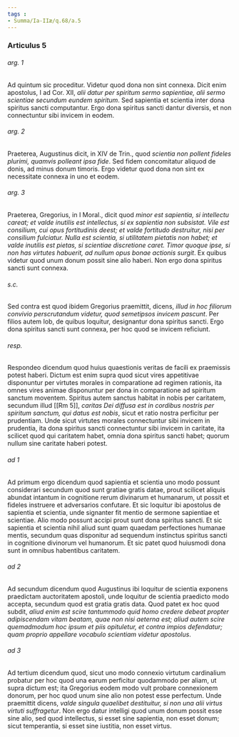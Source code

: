 ```yaml
---
tags : 
- Summa/Ia-IIæ/q.68/a.5
---
```


### Articulus 5

###### arg. 1
Ad quintum sic proceditur. Videtur quod dona non sint connexa. Dicit enim apostolus, I ad Cor. XII, *alii datur per spiritum sermo sapientiae, alii sermo scientiae secundum eundem spiritum*. Sed sapientia et scientia inter dona spiritus sancti computantur. Ergo dona spiritus sancti dantur diversis, et non connectuntur sibi invicem in eodem.

###### arg. 2
Praeterea, Augustinus dicit, in XIV de Trin., quod *scientia non pollent fideles plurimi, quamvis polleant ipsa fide*. Sed fidem concomitatur aliquod de donis, ad minus donum timoris. Ergo videtur quod dona non sint ex necessitate connexa in uno et eodem.

###### arg. 3
Praeterea, Gregorius, in I Moral., dicit quod *minor est sapientia, si intellectu careat; et valde inutilis est intellectus, si ex sapientia non subsistat. Vile est consilium, cui opus fortitudinis deest; et valde fortitudo destruitur, nisi per consilium fulciatur. Nulla est scientia, si utilitatem pietatis non habet; et valde inutilis est pietas, si scientiae discretione caret. Timor quoque ipse, si non has virtutes habuerit, ad nullum opus bonae actionis surgit*. Ex quibus videtur quod unum donum possit sine alio haberi. Non ergo dona spiritus sancti sunt connexa.

###### s.c.
Sed contra est quod ibidem Gregorius praemittit, dicens, *illud in hoc filiorum convivio perscrutandum videtur, quod semetipsos invicem pascunt*. Per filios autem Iob, de quibus loquitur, designantur dona spiritus sancti. Ergo dona spiritus sancti sunt connexa, per hoc quod se invicem reficiunt.

###### resp.
Respondeo dicendum quod huius quaestionis veritas de facili ex praemissis potest haberi. Dictum est enim supra quod sicut vires appetitivae disponuntur per virtutes morales in comparatione ad regimen rationis, ita omnes vires animae disponuntur per dona in comparatione ad spiritum sanctum moventem. Spiritus autem sanctus habitat in nobis per caritatem, secundum illud [[Rm 5]], *caritas Dei diffusa est in cordibus nostris per spiritum sanctum, qui datus est nobis*, sicut et ratio nostra perficitur per prudentiam. Unde sicut virtutes morales connectuntur sibi invicem in prudentia, ita dona spiritus sancti connectuntur sibi invicem in caritate, ita scilicet quod qui caritatem habet, omnia dona spiritus sancti habet; quorum nullum sine caritate haberi potest.

###### ad 1
Ad primum ergo dicendum quod sapientia et scientia uno modo possunt considerari secundum quod sunt gratiae gratis datae, prout scilicet aliquis abundat intantum in cognitione rerum divinarum et humanarum, ut possit et fideles instruere et adversarios confutare. Et sic loquitur ibi apostolus de sapientia et scientia, unde signanter fit mentio de sermone sapientiae et scientiae. Alio modo possunt accipi prout sunt dona spiritus sancti. Et sic sapientia et scientia nihil aliud sunt quam quaedam perfectiones humanae mentis, secundum quas disponitur ad sequendum instinctus spiritus sancti in cognitione divinorum vel humanorum. Et sic patet quod huiusmodi dona sunt in omnibus habentibus caritatem.

###### ad 2
Ad secundum dicendum quod Augustinus ibi loquitur de scientia exponens praedictam auctoritatem apostoli, unde loquitur de scientia praedicto modo accepta, secundum quod est gratia gratis data. Quod patet ex hoc quod subdit, *aliud enim est scire tantummodo quid homo credere debeat propter adipiscendam vitam beatam, quae non nisi aeterna est; aliud autem scire quemadmodum hoc ipsum et piis opituletur, et contra impios defendatur; quam proprio appellare vocabulo scientiam videtur apostolus*.

###### ad 3
Ad tertium dicendum quod, sicut uno modo connexio virtutum cardinalium probatur per hoc quod una earum perficitur quodammodo per aliam, ut supra dictum est; ita Gregorius eodem modo vult probare connexionem donorum, per hoc quod unum sine alio non potest esse perfectum. Unde praemittit dicens, *valde singula quaelibet destituitur, si non una alii virtus virtuti suffragetur*. Non ergo datur intelligi quod unum donum possit esse sine alio, sed quod intellectus, si esset sine sapientia, non esset donum; sicut temperantia, si esset sine iustitia, non esset virtus.

